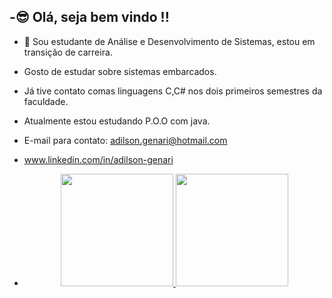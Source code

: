 ## -😎 Olá, seja bem vindo !! 
- 👀 Sou estudante de Análise e Desenvolvimento de Sistemas, estou em transição de carreira.
- Gosto de estudar sobre sistemas embarcados.
- Já tive contato comas linguagens C,C# nos dois primeiros semestres da faculdade.
- Atualmente estou estudando P.O.O com java.
  

                                                
- E-mail para contato: adilson.genari@hotmail.com   
- www.linkedin.com/in/adilson-genari
- <div align="center">
  <a href="https://github.com/Adilson-AG">
  <img height="180em" src="https://github-readme-stats.vercel.app/api?username=Adilson-AG&show_icons=true&theme=dracula&include_all_commits=true&count_private=true"/>
  <img height="180em" src="https://github-readme-stats.vercel.app/api/top-langs/?username=Adilson-AG&layout=compact&langs_count=7&theme=dracula"/>
</div>

<!---
Adilson-AG/Adilson-AG is a ✨ special ✨ repository because its `README.md` (this file) appears on your GitHub profile.
You can click the Preview link to take a look at your changes.
--->
